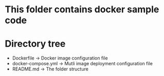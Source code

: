 # This folder contains docker sample code

# Directory tree
* Dockerfile -> Docker image configuration file
* docker-compose.yml -> Mutli image deployment configuration file
* README.md -> The folder structure
